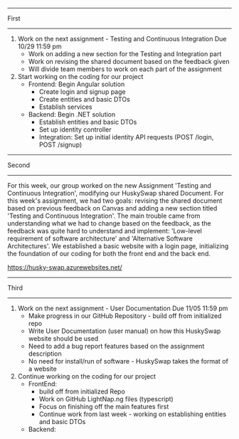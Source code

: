 **************
First
**************

1. Work on the next assignment - Testing and Continuous Integration Due 10/29 11:59 pm
    - Work on adding a new section for the Testing and Integration part
    - Work on revising the shared document based on the feedback given
    - Will divide team members to work on each part of the assignment
2. Start working on the coding for our project
    - Frontend: Begin Angular solution
       - Create login and signup page
       - Create entities and basic DTOs
       - Establish services
    - Backend: Begin .NET solution
       - Establish entities and basic DTOs
       - Set up identity controller
       - Integration: Set up initial identity API requests (POST /login, POST /signup)

**************
Second
**************

For this week, our group worked on the new Assignment 'Testing and Continuous Integration', modifying our HuskySwap shared Document.
For this week's assignment, we had two goals: revising the shared document based on previous feedback on Canvas and adding a new section titled 'Testing and Continuous Integration'.
The main trouble came from understanding what we had to change based on the feedback, as the feedback was quite hard to understand and implement: 'Low-level requirement of software architecture' and 'Alternative Software Architectures'.
We established a basic website with a login page, initializing the foundation of our coding for both the front end and the back end.

https://husky-swap.azurewebsites.net/

**************
Third
**************

1. Work on the next assignment - User Documentation Due 11/05 11:59 pm
    - Make progress in our GitHub Repository - build off from initialized repo
    - Write User Documentation (user manual) on how this HuskySwap website should be used
    - Need to add a bug report features based on the assignment description
    - No need for install/run of software - HuskySwap takes the format of a website
2. Continue working on the coding for our project
    - FrontEnd:
        - build off from initialized Repo
        - Work on GitHub LightNap.ng files (typescript)
        - Focus on finishing off the main features first
        - Continue work from last week - working on establishing entities and basic DTOs
    - Backend: 

